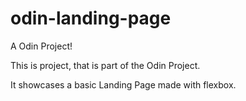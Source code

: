 # odin-landing-page
A Odin Project!

This is project, that is part of the Odin Project.

It showcases a basic Landing Page made with flexbox.